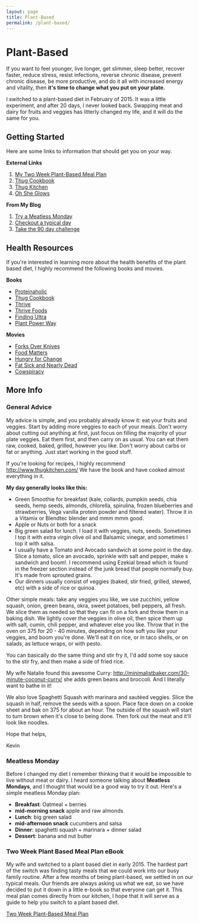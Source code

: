 ```yaml
---
layout: page
title: Plant-Based
permalink: /plant-based/
---
```

# Plant-Based
If you want to feel younger, live longer, get slimmer, sleep better, recover faster, reduce stress, resist infections, reverse chronic disease, prevent chronic disease, be more productive, and do it all with increased energy and vitality, then **it's time to change what you put on your plate.**

I switched to a plant-based diet in February of 2015.  It was a little experiment, and after 20 days, I never looked back. Swapping meat and dairy for fruits and veggies has litterly changed my life, and it will do the same for you.


## Getting Started

Here are some links to information that should get you on your way.

**External Links**

1. [My Two Week Plant-Based Meal Plan](https://leanpub.com/twoweekplantbasedmealplan)
1. [Thug Cookbook](http://amzn.to/1N3ixDl)
1. [Thug Kitchen](http://www.thugkitchen.com/)
1. [Oh She Glows](http://ohsheglows.com/)

**From My Blog**

1. [Try a Meatless Monday](#meatless-monday)
1. [Checkout a typical day](#general-advice)
1. [Take the 90 day challenge](http://kevinwarrenlee.com/nutrition/2015/02/23/plant-power-90-day-challenge.html)

## Health Resources
If you're interested in learning more about the health benefits of the plant based diet, I highly recommend the following books and movies.

**Books**

- [Proteinaholic](http://amzn.to/1LlFUc6)
- [Thug Cookbook](http://amzn.to/1N3ixDl)
- [Thrive](http://amzn.to/1LlEXk3)
- [Thrive Foods](http://amzn.to/1RxPARO)
- [Finding Ultra](http://amzn.to/1N3hW4w)
- [Plant Power Way](http://amzn.to/1N3imrD)

**Movies**

- [Forks Over Knives](http://www.imdb.com/title/tt1567233/)
- [Food Matters](http://www.imdb.com/title/tt1528734/)
- [Hungry for Change](http://www.imdb.com/title/tt2323551/)
- [Fat Sick and Nearly Dead](http://www.imdb.com/title/tt1227378/)
- [Cowspiracy](http://www.imdb.com/title/tt3302820/)


## More Info

### General Advice

My advice is simple, and you probably already know it:  eat your fruits and veggies. Start by adding more veggies to each of your meals. Don't worry about cutting out anything at first, just focus on filling the majority of your plate veggies.  Eat them first, and then carry on as usual.  You can eat them raw, cooked, baked, grilled, however you like.  Don't worry about carbs or fat or anything.  Just start working in the good stuff.

If you're looking for recipes, I highly recommend http://www.thugkitchen.com/  We have the book and have cooked almost everything in it.

**My day generally looks like this:**

- Green Smoothie for breakfast (kale, collards, pumpkin seeds, chia seeds, hemp seeds, almonds, chlorella, spirulina, frozen blueberries and strawberries, Vega vanilla protein powder and filtered water).  Throw it in a Vitamix or Blendtec blender and mmm mmm good.
- Apple or Nuts or both for a snack
- Big green salad for lunch.  I load it with veggies, nuts, seeds.  Sometimes I top it with extra virgin olive oil and Balsamic vinegar, and sometimes I top it with salsa.
- I usually have a Tomato and Avocado sandwich at some point in the day. Slice a tomato, slice an avocado, sprinkle with salt and pepper, make s sandwich and boom!.  I recommend using Ezekial bread which is found in the freezer section instead of the junk bread that people normally buy.  It's made from sprouted grains.
- Our dinners usually consist of veggies (baked, stir fried, grilled, stewed, etc) with a side of rice or quinoa.

Other simple meals: take any veggies you like, we use zucchini, yellow squash, onion, green beans, okra, sweet potatoes, bell peppers, all fresh.  We slice them as needed so that they can fit on a fork and throw them in a baking dish.  We lightly cover the veggies in olive oil, then spice them up with salt, cumin, chili pepper, and whatever else you like.  Throw that in the oven on 375 for 20 - 40 minutes, depending on how soft you like your veggies, and boom you're done.  We'll eat it on rice, or in taco shells, or on salads, as lettuce wraps, or with pesto.

You can basically do the same thing and stir fry it, I'd add some soy sauce to the stir fry, and then make a side of fried rice.

My wife Natalie found this awesome Curry: http://minimalistbaker.com/30-minute-coconut-curry/  she adds green beans and broccoli.  And I literally want to bathe in it!

We also love Spaghetti Squash with marinara and sautéed veggies.  Slice the squash in half, remove the seeds with a spoon.  Place face down on a cookie sheet and bak on 375 for about an hour.  The outside of the squash will start to turn brown when it's close to being done.  Then fork out the meat and it'll look like noodles.

Hope that helps,

Kevin

### Meatless Monday
Before I changed my diet I remember thinking that it would be impossible to live without meat or dairy.  I heard someone talking about **Meatless Mondays**, and I thought that would be a good way to try it out.  Here's a simple meatless Monday plan:

- **Breakfast**: Oatmeal + berries
- **mid-morning snack** apple and raw almonds
- **Lunch**: big green salad
- **mid-afternoon snack** cucumbers and salsa
- **Dinner**: spaghetti squash + marinara + dinner salad
- **Dessert**: banana and nut butter

### Two Week Plant Based Meal Plan eBook

My wife and switched to a plant based diet in early 2015.  The hardest part of the switch was finding tasty meals that we could work into our busy family routine.  After a few months of being plant-based, we settled in on our typical meals.  Our friends are always asking us what we eat, so we have decided to put it down in a little e-book so that everyone can get it. This meal plan comes directly from our kitchen, I hope that it will serve as a guide to help you switch to a plant based diet.

[Two Week Plant-Based Meal Plan](https://leanpub.com/twoweekplantbasedmealplan)
